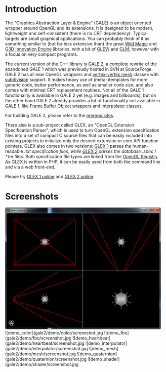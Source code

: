 # Introduction

The "Graphics Abstraction Layer & Engine" (GALE) is an object oriented wrapper around OpenGL and its extensions. It is designed to be modern, lightweight and self-consistent (there is no CRT dependency). Typical targets are small graphical applications. You can probably think of it as something similar to (but far less extensive than) the great <a href="http://www.geometrictools.com/">Wild Magic</a> and <a href="http://g3d.sourceforge.net/">G3D Innovation Engine</a> libraries, with a bit of <a href="http://glew.sourceforge.net/">GLEW</a> and <a href="http://glm.g-truc.net/">GLM</a>, however with a focus on very compact programs.

The current version of the C++ library is <a href="https://github.com/sschuberth/gale/tree/master/gale2">GALE 2</a>, a complete rewrite of the abandoned GALE 1 which was previously hosted in SVN at SourceForge. GALE 2 has all new OpenGL wrappers and <a href="http://en.wikipedia.org/wiki/Polygon_mesh#Vertex-vertex_meshes">vertex-vertex mesh</a> classes with <a href="http://en.wikipedia.org/wiki/Subdivision_surface">subdivision</a> support. It makes heavy use of (meta-)templates for more generic code, better performance, as well as smaller code size, and also comes with minimal CRT replacement routines.
Not all of the GALE 1 functionality is available in GALE 2 yet (e.g. images and billboards), but on the other hand GALE 2 already provides a lot of functionality not available in GALE 1, like <a href="http://threekings.tk/gale/classgale_1_1wrapgl_1_1_frame_buffer_object.html">Frame Buffer Object wrappers</a> and <a href="http://threekings.tk/gale/classgale_1_1math_1_1_interpolator.html">interpolator classes</a>.

For building GALE 2, please refer to the <a href="https://github.com/sschuberth/gale/blob/master/gale2/prerequisites.txt">prerequisites</a>.

There also is a sub-project called GLEX, an "OpenGL Extension Specification Parser", which is used to turn OpenGL extension specification files into a set of compact C source files that can be easily included into existing projects to initialize only the desired extension or core API function pointers. GLEX also comes in two versions: <a href="https://github.com/sschuberth/gale/tree/master/glex1">GLEX 1</a> parses the human-readable <em>*.txt</em> specification files, while <a href="https://github.com/sschuberth/gale/tree/master/glex2">GLEX 2</a> parses the database <em>*.spec</em> / <em>*.tm</em> files. Both specification file types are linked from the <a href="http://www.opengl.org/registry/">OpenGL Registry</a>. As GLEX is written in PHP, it can be easily used from both the command line and via a web front-end.

Please try <a href="http://threekings.tk/gale/glex1/">GLEX 1 online</a> and <a href="http://threekings.tk/gale/glex2/">GLEX 2 online</a>.

# Screenshots

![demo_camera](gale2/demo/camera/screenshot.jpg)
![demo_color](gale2/demo/color/screenshot.jpg
![demo_fbo](gale2/demo/fbo/screenshot.jpg
![demo_heartbeat](gale2/demo/heartbeat/screenshot.jpg
![demo_interpolator](gale2/demo/interpolator/screenshot.jpg
![demo_mesh](gale2/demo/mesh/screenshot.jpg
![demo_quaternion](gale2/demo/quaternion/screenshot.jpg
![demo_shader](gale2/demo/shader/screenshot.jpg
